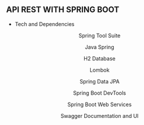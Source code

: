 ## API REST WITH SPRING BOOT

- Tech and Dependencies


<div style="text-align: center;">
  <p>Spring Tool Suite</p>
  <p>Java Spring</p>
  <p>H2 Database</p>
  <p>Lombok</p>
  <p>Spring Data JPA</p>
  <p>Spring Boot DevTools</p>
  <p>Spring Boot Web Services</p>
  <p>Swagger Documentation and UI</p>
</div>
